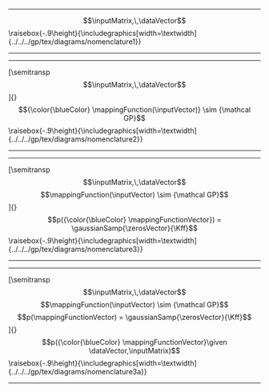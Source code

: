 <!--frame start-->
  -------------------------------- --------------------------------------------------------------------------------------------------- --
   $$\inputMatrix,\,\dataVector$$   \raisebox{-.9\height}{\includegraphics[width=\textwidth]{../../../gp/tex/diagrams/nomenclature1}}  
  -------------------------------- --------------------------------------------------------------------------------------------------- --

<!--frame end-->
<!--frame start-->
  ---------------------------------------------------------------------------------------------------------------------------- --------------------------------------------------------------------------------------------------- --
   [\semitransp $$\inputMatrix,\,\dataVector$$ ]{} $${\color{\blueColor} \mappingFunction(\inputVector)} \sim {\mathcal GP}$$   \raisebox{-.9\height}{\includegraphics[width=\textwidth]{../../../gp/tex/diagrams/nomenclature2}}  
  ---------------------------------------------------------------------------------------------------------------------------- --------------------------------------------------------------------------------------------------- --

<!--frame end-->
<!--frame start-->
  ---------------------------------------------------------------------------------------------------------------------------------------------------------------------------------------------- --------------------------------------------------------------------------------------------------- --
   [\semitransp $$\inputMatrix,\,\dataVector$$ $$\mappingFunction(\inputVector) \sim {\mathcal GP}$$ ]{} $$p({\color{\blueColor} \mappingFunctionVector}) = \gaussianSamp{\zerosVector}{\Kff}$$   \raisebox{-.9\height}{\includegraphics[width=\textwidth]{../../../gp/tex/diagrams/nomenclature3}}  
  ---------------------------------------------------------------------------------------------------------------------------------------------------------------------------------------------- --------------------------------------------------------------------------------------------------- --

<!--frame end-->
<!--frame start-->
  ----------------------------------------------------------------------------------------------------------------------------------------------------------------------------------------------------------------------------------------------------------- ---------------------------------------------------------------------------------------------------- --
   [\semitransp $$\inputMatrix,\,\dataVector$$ $$\mappingFunction(\inputVector) \sim {\mathcal GP}$$ $$p(\mappingFunctionVector) = \gaussianSamp{\zerosVector}{\Kff}$$ ]{} $$p({\color{\blueColor} \mappingFunctionVector}\given \dataVector,\inputMatrix)$$   \raisebox{-.9\height}{\includegraphics[width=\textwidth]{../../../gp/tex/diagrams/nomenclature3a}}  
  ----------------------------------------------------------------------------------------------------------------------------------------------------------------------------------------------------------------------------------------------------------- ---------------------------------------------------------------------------------------------------- --

<!--frame end-->

